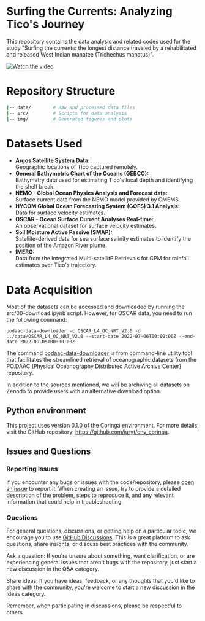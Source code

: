 # Surfing the Currents: Analyzing Tico's Journey

This repository contains the data analysis and related codes used for the study "Surfing the currents: the longest distance traveled by a rehabilitated and released West Indian manatee (Trichechus manatus)".

[![Watch the video](https://img.youtube.com/vi/SaIj6LsaQ_o/maxresdefault.jpg)](https://youtu.be/SaIj6LsaQ_o)


# Repository Structure

```bash
|-- data/        # Raw and processed data files
|-- src/         # Scripts for data analysis
|-- img/         # Generated figures and plots
```
# Datasets Used
- **Argos Satellite System Data:** <br> Geographic locations of Tico captured remotely.
- **General Bathymetric Chart of the Oceans (GEBCO):** <br> Bathymetry data used for estimating Tico's local depth and identifying the shelf break.
- **NEMO - Global Ocean Physics Analysis and Forecast data:** <br> Surface current data from the NEMO model provided by CMEMS.
- **HYCOM Global Ocean Forecasting System (GOFS) 3.1 Analysis:** <br> Data for surface velocity estimates.
- **OSCAR - Ocean Surface Current Analyses Real-time:** <br> An observational dataset for surface velocity estimates.
- **Soil Moisture Active Passive (SMAP):** <br> Satellite-derived data for sea surface salinity estimates to identify the position of the Amazon River plume.
- **IMERG:** <br> Data from the Integrated Multi-satellitE Retrievals for GPM for rainfall estimates over Tico's trajectory.

# Data Acquisition

Most of the datasets can be accessed and downloaded by running the src/00-download.ipynb script. However, for OSCAR data, you need to run the following command:

```
podaac-data-downloader -c OSCAR_L4_OC_NRT_V2.0 -d ../data/OSCAR_L4_OC_NRT_V2.0 --start-date 2022-07-06T00:00:00Z --end-date 2022-09-05T00:00:00Z
```

The command [podaac-data-downloader](https://github.com/podaac/data-subscriber/blob/main/Downloader.md) is from command-line utility tool that facilitates the streamlined retrieval of oceanographic datasets from the PO.DAAC (Physical Oceanography Distributed Active Archive Center) repository.

In addition to the sources mentioned, we will be archiving all datasets on Zenodo to provide users with an alternative download option.

## Python environment

This project uses version 0.1.0 of the Coringa environment. For more details, visit the GitHub repository: https://github.com/iuryt/env_coringa.

## Issues and Questions

### Reporting Issues
If you encounter any bugs or issues with the code/repository, please [open an issue](https://github.com/iuryt/tico_peixeboi/issues) to report it. When creating an issue, try to provide a detailed description of the problem, steps to reproduce it, and any relevant information that could help in troubleshooting.

### Questions
For general questions, discussions, or getting help on a particular topic, we encourage you to use [GitHub Discussions](https://github.com/iuryt/tico_peixeboi/discussions). This is a great platform to ask questions, share insights, or discuss best practices with the community.

Ask a question: If you're unsure about something, want clarification, or are experiencing general issues that aren't bugs with the repository, just start a new discussion in the Q&A category.

Share ideas: If you have ideas, feedback, or any thoughts that you'd like to share with the community, you're welcome to start a new discussion in the Ideas category.

Remember, when participating in discussions, please be respectful to others.
